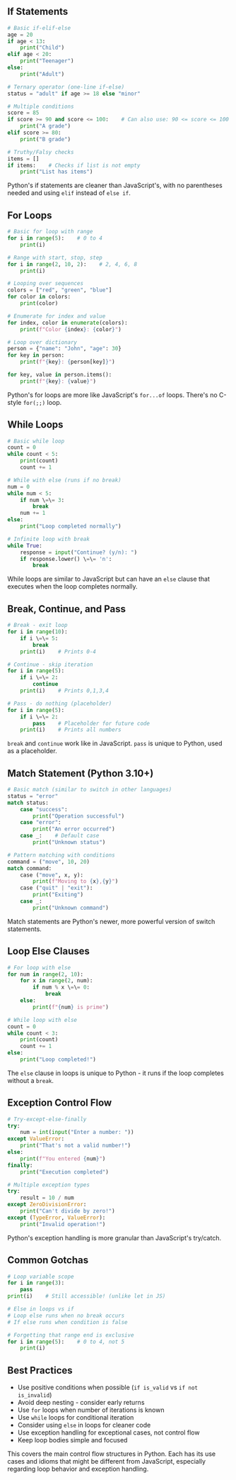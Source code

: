 ## If Statements
```python
# Basic if-elif-else
age = 20
if age < 13:
    print("Child")
elif age < 20:
    print("Teenager")
else:
    print("Adult")

# Ternary operator (one-line if-else)
status = "adult" if age >= 18 else "minor"

# Multiple conditions
score = 85
if score >= 90 and score <= 100:    # Can also use: 90 <= score <= 100
    print("A grade")
elif score >= 80:
    print("B grade")

# Truthy/Falsy checks
items = []
if items:    # Checks if list is not empty
    print("List has items")
```
Python's if statements are cleaner than JavaScript's, with no parentheses needed and using `elif` instead of `else if`.

## For Loops
```python
# Basic for loop with range
for i in range(5):    # 0 to 4
    print(i)

# Range with start, stop, step
for i in range(2, 10, 2):    # 2, 4, 6, 8
    print(i)

# Looping over sequences
colors = ["red", "green", "blue"]
for color in colors:
    print(color)

# Enumerate for index and value
for index, color in enumerate(colors):
    print(f"Color {index}: {color}")

# Loop over dictionary
person = {"name": "John", "age": 30}
for key in person:
    print(f"{key}: {person[key]}")

for key, value in person.items():
    print(f"{key}: {value}")
```
Python's for loops are more like JavaScript's `for...of` loops. There's no C-style `for(;;)` loop.

## While Loops
```python
# Basic while loop
count = 0
while count < 5:
    print(count)
    count += 1

# While with else (runs if no break)
num = 0
while num < 5:
    if num \=\= 3:
        break
    num += 1
else:
    print("Loop completed normally")

# Infinite loop with break
while True:
    response = input("Continue? (y/n): ")
    if response.lower() \=\= 'n':
        break
```
While loops are similar to JavaScript but can have an `else` clause that executes when the loop completes normally.

## Break, Continue, and Pass
```python
# Break - exit loop
for i in range(10):
    if i \=\= 5:
        break
    print(i)    # Prints 0-4

# Continue - skip iteration
for i in range(5):
    if i \=\= 2:
        continue
    print(i)    # Prints 0,1,3,4

# Pass - do nothing (placeholder)
for i in range(5):
    if i \=\= 2:
        pass    # Placeholder for future code
    print(i)    # Prints all numbers
```
`break` and `continue` work like in JavaScript. `pass` is unique to Python, used as a placeholder.

## Match Statement (Python 3.10+)
```python
# Basic match (similar to switch in other languages)
status = "error"
match status:
    case "success":
        print("Operation successful")
    case "error":
        print("An error occurred")
    case _:    # Default case
        print("Unknown status")

# Pattern matching with conditions
command = ("move", 10, 20)
match command:
    case ("move", x, y):
        print(f"Moving to {x},{y}")
    case ("quit" | "exit"):
        print("Exiting")
    case _:
        print("Unknown command")
```
Match statements are Python's newer, more powerful version of switch statements.

## Loop Else Clauses
```python
# For loop with else
for num in range(2, 10):
    for x in range(2, num):
        if num % x \=\= 0:
            break
    else:
        print(f"{num} is prime")

# While loop with else
count = 0
while count < 3:
    print(count)
    count += 1
else:
    print("Loop completed!")
```
The `else` clause in loops is unique to Python - it runs if the loop completes without a `break`.

## Exception Control Flow
```python
# Try-except-else-finally
try:
    num = int(input("Enter a number: "))
except ValueError:
    print("That's not a valid number!")
else:
    print(f"You entered {num}")
finally:
    print("Execution completed")

# Multiple exception types
try:
    result = 10 / num
except ZeroDivisionError:
    print("Can't divide by zero!")
except (TypeError, ValueError):
    print("Invalid operation!")
```
Python's exception handling is more granular than JavaScript's try/catch.

## Common Gotchas
```python
# Loop variable scope
for i in range(3):
    pass
print(i)    # Still accessible! (unlike let in JS)

# Else in loops vs if
# Loop else runs when no break occurs
# If else runs when condition is false

# Forgetting that range end is exclusive
for i in range(5):    # 0 to 4, not 5
    print(i)
```

## Best Practices
- Use positive conditions when possible (`if is_valid` vs `if not is_invalid`)
- Avoid deep nesting - consider early returns
- Use `for` loops when number of iterations is known
- Use `while` loops for conditional iteration
- Consider using `else` in loops for cleaner code
- Use exception handling for exceptional cases, not control flow
- Keep loop bodies simple and focused

This covers the main control flow structures in Python. Each has its use cases and idioms that might be different from JavaScript, especially regarding loop behavior and exception handling.